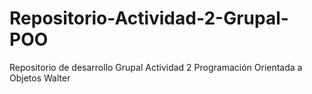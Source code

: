 # Repositorio-Actividad-2-Grupal-POO
Repositorio de desarrollo Grupal Actividad 2 Programación Orientada a Objetos Walter
